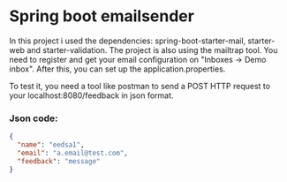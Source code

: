 # Spring boot emailsender

In this project i used the dependencies: spring-boot-starter-mail, starter-web and starter-validation. The project is also using
the mailtrap tool. You need to register and get your email configuration on "Inboxes -> Demo inbox". After this, you can set up
the application.properties.

To test it, you need a tool like postman to send a POST HTTP request to your localhost:8080/feedback in json format.

### Json code:

```json
{
  "name": "eedsa1",
  "email": "a.email@test.com",
  "feedback": "message"
}
```
